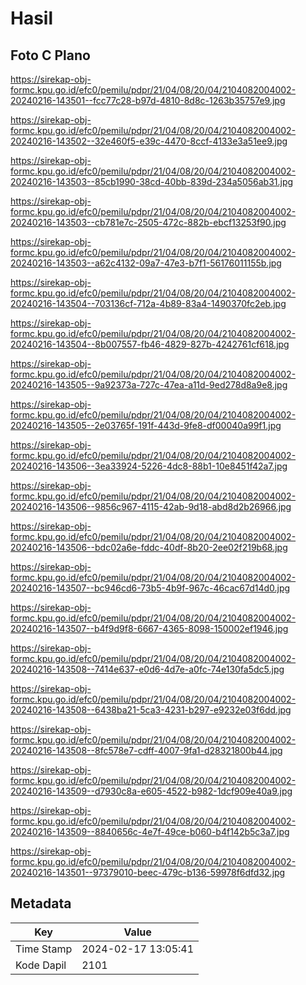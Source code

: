 # Hasil

## Foto C Plano

https://sirekap-obj-formc.kpu.go.id/efc0/pemilu/pdpr/21/04/08/20/04/2104082004002-20240216-143501--fcc77c28-b97d-4810-8d8c-1263b35757e9.jpg

https://sirekap-obj-formc.kpu.go.id/efc0/pemilu/pdpr/21/04/08/20/04/2104082004002-20240216-143502--32e460f5-e39c-4470-8ccf-4133e3a51ee9.jpg

https://sirekap-obj-formc.kpu.go.id/efc0/pemilu/pdpr/21/04/08/20/04/2104082004002-20240216-143503--85cb1990-38cd-40bb-839d-234a5056ab31.jpg

https://sirekap-obj-formc.kpu.go.id/efc0/pemilu/pdpr/21/04/08/20/04/2104082004002-20240216-143503--cb781e7c-2505-472c-882b-ebcf13253f90.jpg

https://sirekap-obj-formc.kpu.go.id/efc0/pemilu/pdpr/21/04/08/20/04/2104082004002-20240216-143503--a62c4132-09a7-47e3-b7f1-56176011155b.jpg

https://sirekap-obj-formc.kpu.go.id/efc0/pemilu/pdpr/21/04/08/20/04/2104082004002-20240216-143504--703136cf-712a-4b89-83a4-1490370fc2eb.jpg

https://sirekap-obj-formc.kpu.go.id/efc0/pemilu/pdpr/21/04/08/20/04/2104082004002-20240216-143504--8b007557-fb46-4829-827b-4242761cf618.jpg

https://sirekap-obj-formc.kpu.go.id/efc0/pemilu/pdpr/21/04/08/20/04/2104082004002-20240216-143505--9a92373a-727c-47ea-a11d-9ed278d8a9e8.jpg

https://sirekap-obj-formc.kpu.go.id/efc0/pemilu/pdpr/21/04/08/20/04/2104082004002-20240216-143505--2e03765f-191f-443d-9fe8-df00040a99f1.jpg

https://sirekap-obj-formc.kpu.go.id/efc0/pemilu/pdpr/21/04/08/20/04/2104082004002-20240216-143506--3ea33924-5226-4dc8-88b1-10e8451f42a7.jpg

https://sirekap-obj-formc.kpu.go.id/efc0/pemilu/pdpr/21/04/08/20/04/2104082004002-20240216-143506--9856c967-4115-42ab-9d18-abd8d2b26966.jpg

https://sirekap-obj-formc.kpu.go.id/efc0/pemilu/pdpr/21/04/08/20/04/2104082004002-20240216-143506--bdc02a6e-fddc-40df-8b20-2ee02f219b68.jpg

https://sirekap-obj-formc.kpu.go.id/efc0/pemilu/pdpr/21/04/08/20/04/2104082004002-20240216-143507--bc946cd6-73b5-4b9f-967c-46cac67d14d0.jpg

https://sirekap-obj-formc.kpu.go.id/efc0/pemilu/pdpr/21/04/08/20/04/2104082004002-20240216-143507--b4f9d9f8-6667-4365-8098-150002ef1946.jpg

https://sirekap-obj-formc.kpu.go.id/efc0/pemilu/pdpr/21/04/08/20/04/2104082004002-20240216-143508--7414e637-e0d6-4d7e-a0fc-74e130fa5dc5.jpg

https://sirekap-obj-formc.kpu.go.id/efc0/pemilu/pdpr/21/04/08/20/04/2104082004002-20240216-143508--6438ba21-5ca3-4231-b297-e9232e03f6dd.jpg

https://sirekap-obj-formc.kpu.go.id/efc0/pemilu/pdpr/21/04/08/20/04/2104082004002-20240216-143508--8fc578e7-cdff-4007-9fa1-d28321800b44.jpg

https://sirekap-obj-formc.kpu.go.id/efc0/pemilu/pdpr/21/04/08/20/04/2104082004002-20240216-143509--d7930c8a-e605-4522-b982-1dcf909e40a9.jpg

https://sirekap-obj-formc.kpu.go.id/efc0/pemilu/pdpr/21/04/08/20/04/2104082004002-20240216-143509--8840656c-4e7f-49ce-b060-b4f142b5c3a7.jpg

https://sirekap-obj-formc.kpu.go.id/efc0/pemilu/pdpr/21/04/08/20/04/2104082004002-20240216-143501--97379010-beec-479c-b136-59978f6dfd32.jpg


## Metadata

| Key        | Value               |
| ---------- | ------------------- |
| Time Stamp | 2024-02-17 13:05:41 |
| Kode Dapil | 2101                |



